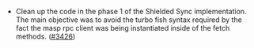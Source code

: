 - Clean up the code in the phase 1 of the Shielded Sync implementation. The
  main objective was to avoid the turbo fish syntax required by the fact
  the masp rpc client was being instantiated inside of the fetch methods.
  ([\#3426](https://github.com/anoma/namada/pull/3426))
